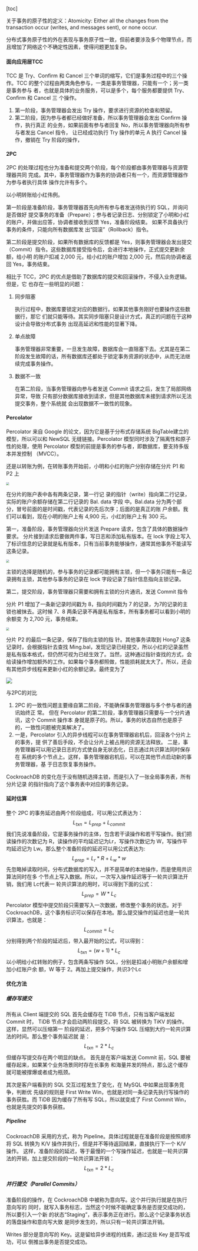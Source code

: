 [toc]

关于事务的原子性的定义：Atomicity: Either all the changes from the transaction occur (writes, and messages sent), or none occur.

分布式事务原子性的外在表现与事务原子性一致，但前者要涉及多个物理节点，而且增加了网络这个不确定性因素，使得问题更加复杂。

#### 面向应用层TCC

TCC 是 Try、Confirm 和 Cancel 三个单词的缩写，它们是事务过程中的三个操作。TCC 的整个过程由两类角色参与，一类是事务管理器，只能有一个；另一类是事务参与 者，也就是具体的业务服务，可以是多个，每个服务都要提供 Try、Confirm 和 Cancel 三 个操作。

1. 第一阶段，事务管理器会发出 Try 操作，要求进行资源的检查和预留。
2. 第二阶段，因为参与者都已经做好准备，所以事务管理器会发出 Confirm 操作，执行真正 的业务，如果前面有参与者回复 No，所以事务管理器向所有参与者发出 Cancel 指令， 让已经成功执行 Try 操作的单元 A 执行 Cancel 操作，撤销在 Try 阶段的操作，

#### 2PC

2PC 的处理过程也分为准备和提交两个阶段，每个阶段都由事务管理器与资源管理器共同 完成。其中，事务管理器作为事务的协调者只有一个，而资源管理器作为参与者执行具体 操作允许有多个。

以小明转账给小红伟例。

第一阶段是准备阶段，事务管理器首先向所有参与者发送待执行的 SQL，并询问是否做好 提交事务的准备（Prepare）；参与者记录日志、分别锁定了小明和小红的账户，并做出应答，协调者接收到反馈 Yes，准备阶段结束。 如果不具备执行事务的条件，只能向所有数据库发 出“回滚”（Rollback）指令。

第二阶段是提交阶段，如果所有数据库的反馈都是 Yes，则事务管理器会发出提交 （Commit）指令。这些数据库接受指令后，会进行本地操作，正式提交更新余额，给小明 的账户扣减 2,000 元，给小红的账户增加 2,000 元，然后向协调者返回 Yes，事务结束。

相比于 TCC，2PC 的优点是借助了数据库的提交和回滚操作，不侵入业务逻辑。但是，它 也存在一些明显的问题：

1. 同步阻塞

   执行过程中，数据库要锁定对应的数据行。如果其他事务刚好也要操作这些数据行，那它 们就只能等待。其实同步阻塞只是设计方式，真正的问题在于这种设计会导致分布式事务 出现高延迟和性能的显著下降。

2. 单点故障

   事务管理器非常重要，一旦发生故障，数据库会一直阻塞下去。尤其是在第二阶段发生故障的话，所有数据库还都处于锁定事务资源的状态中，从而无法继续完成事务操作。

3. 数据不一致

   在第二阶段，当事务管理器向参与者发送 Commit 请求之后，发生了局部网络异常，导致 只有部分数据库接收到请求，但是其他数据库未接到请求所以无法提交事务，整个系统就 会出现数据不一致性的现象。

#### Percolator

Percolator 来自 Google 的论文，因为它是基于分布式存储系统 BigTable建立的模型，所以可以和 NewSQL 无缝链接。Percolator 模型同时涉及了隔离性和原子性的处理，使用 Percolator 模型的前提是事务的参与者，即数据库，要支持多版本并发控制 （MVCC）。

还是以转账为例，在转账事务开始前，小明和小红的账户分别存储在分片 P1 和 P2 上

<img src="./percolator1.jpeg" style="zoom:50%;" />

在分片的账户表中各有两条记录，第一行记 录的指针（write）指向第二行记录，实际的账户余额存储在第二行记录的 Bal. data 字段 中。Bal.data 分为两个部分，冒号前面的是时间戳，代表记录的先后次序；后面的是真正的账 户余额。我们可以看到，现在小明的账户上有 4,900 元，小红的账户上有 300 元。

第一，准备阶段，事务管理器向分片发送 Prepare 请求，包含了具体的数据操作要求。 分片接到请求后要做两件事，写日志和添加私有版本。在 lock 字段上写入了标识信息的记录就是私有版本，只有当前事务能够操作，通常其他事务不能读写这条记录。

<img src="./pl2.jpeg" style="zoom:50%;" />

主锁的选择是随机的，参与事务的记录都可能拥有主锁，但一个事务只能有一条记录拥有主锁，其他参与事务的记录在 lock 字段记录了指针信息指向主锁记录。

第二，提交阶段，事务管理器只需要和拥有主锁的分片通讯，发送 Commit 指令

分片 P1 增加了一条新记录时间戳为 8，指向时间戳为 7 的记录，为7的记录的主锁也被抹去。这时候 7、8 两条记录不再是私有版本，所有事务都可以看到小明的余额变 为 2,700 元，事务结束。

<img src="./pl3.jpeg" style="zoom:50%;" />

分片 P2 的最后一条记录，保存了指向主锁的指 针。其他事务读取到 Hong7 这条记录时，会根据指针去查找 Ming.bal，发现记录已经提交，所以小红的记录虽然是私有版本格式，但仍然可视为已经生效了。当然，这种通过指针查找的方式，会给读操作增加额外的工作。如果每个事务都照做，性能损耗就太大了。所以，还会有其他异步线程来更新小红的余额记录。最终变为了

![](./pl4.jpeg)

与2PC的对比

1. 2PC 的一致性问题主要缘自第二阶段，不能确保事务管理器与多个参与者的通讯始终正 常。 但在 Percolator 的第二阶段，事务管理器只需要与一个分片通讯，这个 Commit 操作本 身就是原子的。所以，事务的状态自然也是原子的，一致性问题被完美解决了。
2. 一是，Percolator 引入的异步线程可以在事务管理器宕机后，回滚各个分片上的事务，提 供了善后手段，不会让分片上被占用的资源无法释放。 二是，事务管理器可以用记录日志的方式使自身无状态化，日志通过共识算法同时保存在 系统的多个节点上。这样，事务管理器宕机后，可以在其他节点启动新的事务管理器，基 于日志恢复事务操作。

CockroachDB 的变化在于没有随机选择主锁，而是引入了一张全局事务表，所有分片记录 的指针指向了这个事务表中对应的事务记录。

#### 延时估算

整个 2PC 的事务延迟由两个阶段组成，可以用公式表达为：
$$
L_{txn}=L_{prep} + L_{commit}
$$
我们先说准备阶段，它是事务操作的主体，包含若干读操作和若干写操作。我们把读操作的次数记为 R，读操作的平均延迟记为Lr，写操作次数记为 W，写操作平均延迟记为 Lw。那么整个准备阶段的延迟可以用公式表达为:
$$
L_{prep} = L_r * R + L_w * w
$$
先忽略掉读取时间，分布式数据库的写入，并不是简单的本地操作，而是使用共识算法同时在多 个节点上写入数据。所以，一次写入操作延迟等于一轮共识算法开销，我们用 Lc代表一 轮共识算法的用时，可以得到下面的公式：
$$
L_{prep} = W * L_c
$$
 Percolator 模型中提交阶段只需要写入一次数据，修改整个事务的状态。对于 CockroachDB，这个事务标识可以保存在本地。那么提交操作的延迟也是一轮共识算法，也就是：
$$
L_{commit} = L_c
$$
分别得到两个阶段的延迟后，带入最开始的公式，可以得到：
$$
L_{txn}=(w+1) * L_c
$$
以小明给小红转账的例子，包含两条写操作 SQL，分别是扣减小明账户余额和增加小红账户余 额，W 等于 2。再加上提交操作，共识3个Lc

#### 优化方法

##### 缓存写提交

所有从 Client 端提交的 SQL 首先会缓存在 TiDB 节点，只有当客户端发起 Commit 时， TiDB 节点才会启动两阶段提交，将 SQL 被转换为 TiKV 的操作。这样，显然可以压缩第一 阶段的延迟，把多个写操作 SQL 压缩到大约一轮共识算法的时间。那么整个事务延迟就 是：
$$
L_{txn} = 2 * L_c
$$
但缓存写提交存在两个明显的缺点。 首先是在客户端发送 Commit 前，SQL 要被缓存起来，如果某个业务场景同时存在长事务 和海量并发的特点，那么这个缓存就可能被撑爆或者成为瓶颈。

其次是客户端看到的 SQL 交互过程发生了变化，在 MySQL 中如果出现事务竞争，判断优 先级的规则是 First Write Win，也就是对同一条记录先执行写操作的事务获胜。而 TiDB 因为缓存了所有写 SQL，所以就变成了 First Commit Win，也就是先提交的事务获胜。

##### Pipeline

CockroachDB 采用的方式，称为 Pipeline。具体过程就是在准备阶段是按照顺序将 SQL 转换为 K/V 操作并执行，但是并不等待返回结果，直接执行下一个 K/V 操作。 这样，准备阶段的延迟，等于最慢的一个写操作延迟，也就是一轮共识算法的开销，加上提交阶段的一轮共识算法开销：
$$
L_{txn} = 2 * L_c
$$

##### 并行提交（Parallel Commits）

准备阶段的操作，在 CockroachDB 中被称为意向写。这个并行执行就是在执行意向写的 同时，就写入事务标志，当然这个时候不能确定事务是否提交成功的，所以要引入一个新 的状态“Staging”，表示事务正在进行。那么这个记录事务状态的落盘操作和意向写大致 是同步发生的，所以只有一轮共识算法开销。

Writes 部分是意向写的 Key。这是留给异步进程的线索，通过这些 Key 是否写成功，可以 倒推出事务是否提交成功。